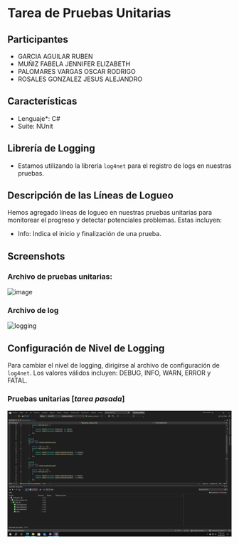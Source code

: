 # Tarea de Pruebas Unitarias
## Participantes
  - GARCIA AGUILAR RUBEN
  - MUÑIZ FABELA JENNIFER ELIZABETH
  - PALOMARES VARGAS OSCAR RODRIGO
  - ROSALES GONZALEZ JESUS ALEJANDRO
## Características
* Lenguaje*: C#
* Suite: NUnit

## Librería de Logging
- Estamos utilizando la librería `log4net` para el registro de logs en nuestras pruebas.

## Descripción de las Líneas de Logueo
Hemos agregado líneas de logueo en nuestras pruebas unitarias para monitorear el progreso y detectar potenciales problemas. Estas incluyen:
- Info: Indica el inicio y finalización de una prueba.

## Screenshots
### Archivo de pruebas unitarias:
![image](https://github.com/ja-rg/unit-test-Arqui/assets/98922270/81ee807a-c587-4750-bd1a-e9888b36553d)

### Archivo de log
![logging](https://gcdnb.pbrd.co/images/WRPrefvtToww.png?o=1)


## Configuración de Nivel de Logging
Para cambiar el nivel de logging, dirigirse al archivo de configuración de `log4net`. Los valores válidos incluyen: DEBUG, INFO, WARN, ERROR y FATAL.


### Pruebas unitarias [_tarea pasada_]
![Pruebas unitarias](https://github.com/ja-rg/colaboracion-branch/blob/cab9cad29e5826c6e46668fe3d3b253da2043851/Captura_pruebas_unitarias.png?raw=true)

